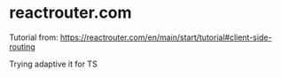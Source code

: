 # reactrouter.com

Tutorial from:
https://reactrouter.com/en/main/start/tutorial#client-side-routing

Trying adaptive it for TS